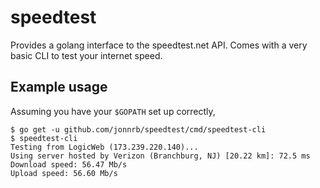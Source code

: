 # speedtest

Provides a golang interface to the speedtest.net API. Comes with a very basic
CLI to test your internet speed.

## Example usage

Assuming you have your `$GOPATH` set up correctly,

```
$ go get -u github.com/jonnrb/speedtest/cmd/speedtest-cli
$ speedtest-cli
Testing from LogicWeb (173.239.220.140)...
Using server hosted by Verizon (Branchburg, NJ) [20.22 km]: 72.5 ms
Download speed: 56.47 Mb/s
Upload speed: 56.60 Mb/s
```
